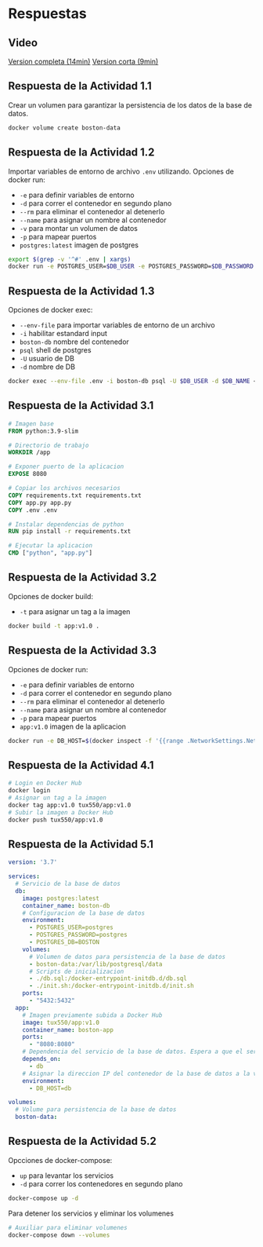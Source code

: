 # Respuestas

## Video

[Version completa (14min)](https://youtu.be/3dAK1I88KJQ)
[Version corta (9min)](https://youtu.be/jYaUjsFQ3qs)



## Respuesta de la **Actividad 1.1**

Crear un volumen para garantizar la persistencia de los datos de la base de datos.
```bash
docker volume create boston-data
```

## Respuesta de la **Actividad 1.2**

Importar variables de entorno de archivo `.env` utilizando.
Opciones de docker run:
- `-e` para definir variables de entorno
- `-d` para correr el contenedor en segundo plano
- `--rm` para eliminar el contenedor al detenerlo
- `--name` para asignar un nombre al contenedor
- `-v` para montar un volumen de datos
- `-p` para mapear puertos
- `postgres:latest` imagen de postgres

```bash
export $(grep -v '^#' .env | xargs)
docker run -e POSTGRES_USER=$DB_USER -e POSTGRES_PASSWORD=$DB_PASSWORD -e POSTGRES_DB=$DB_NAME -d --rm --name boston-db -v boston-data:/var/lib/postgresql/data -p 5432:5432 postgres:latest
```

## Respuesta de la **Actividad 1.3**

Opciones de docker exec:
- `--env-file` para importar variables de entorno de un archivo
- `-i` habilitar estandard input
- `boston-db` nombre del contenedor
- `psql` shell de postgres
- `-U` usuario de DB
- `-d` nombre de DB

```bash
docker exec --env-file .env -i boston-db psql -U $DB_USER -d $DB_NAME < db.sql
```

## Respuesta de la **Actividad 3.1**

```Dockerfile
# Imagen base
FROM python:3.9-slim

# Directorio de trabajo
WORKDIR /app

# Exponer puerto de la aplicacion
EXPOSE 8080

# Copiar los archivos necesarios
COPY requirements.txt requirements.txt
COPY app.py app.py
COPY .env .env

# Instalar dependencias de python
RUN pip install -r requirements.txt

# Ejecutar la aplicacion
CMD ["python", "app.py"]
```


## Respuesta de la **Actividad 3.2**

Opciones de docker build:
- `-t` para asignar un tag a la imagen

```bash
docker build -t app:v1.0 .
```


## Respuesta de la **Actividad 3.3**

Opciones de docker run:
- `-e` para definir variables de entorno
- `-d` para correr el contenedor en segundo plano
- `--rm` para eliminar el contenedor al detenerlo
- `--name` para asignar un nombre al contenedor
- `-p` para mapear puertos
- `app:v1.0` imagen de la aplicacion

```bash
docker run -e DB_HOST=$(docker inspect -f '{{range .NetworkSettings.Networks}}{{.IPAddress}}{{end}}' boston-db) -d --rm --name boston-app -p 8080:8080 app:v1.0
```

## Respuesta de la **Actividad 4.1**

```bash
# Login en Docker Hub
docker login
# Asignar un tag a la imagen
docker tag app:v1.0 tux550/app:v1.0
# Subir la imagen a Docker Hub
docker push tux550/app:v1.0
```


## Respuesta de la **Actividad 5.1**


```yml
version: '3.7'

services:
  # Servicio de la base de datos
  db:
    image: postgres:latest
    container_name: boston-db
    # Configuracion de la base de datos
    environment:
      - POSTGRES_USER=postgres
      - POSTGRES_PASSWORD=postgres
      - POSTGRES_DB=BOSTON
    volumes:
      # Volumen de datos para persistencia de la base de datos
      - boston-data:/var/lib/postgresql/data
      # Scripts de inicializacion
      - ./db.sql:/docker-entrypoint-initdb.d/db.sql
      - ./init.sh:/docker-entrypoint-initdb.d/init.sh
    ports:
      - "5432:5432"
  app:
    # Imagen previamente subida a Docker Hub
    image: tux550/app:v1.0
    container_name: boston-app
    ports:
      - "8080:8080"
    # Dependencia del servicio de la base de datos. Espera a que el servicio de la base de datos este disponible
    depends_on:
      - db
    # Asignar la direccion IP del contenedor de la base de datos a la variable de entorno DB_HOST
    environment:
      - DB_HOST=db

volumes:
  # Volume para persistencia de la base de datos
  boston-data:
```

## Respuesta de la **Actividad 5.2**
Opcciones de docker-compose:
- `up` para levantar los servicios
- `-d` para correr los contenedores en segundo plano
```bash
docker-compose up -d
```

Para detener los servicios y eliminar los volumenes
```bash
# Auxiliar para eliminar volumenes
docker-compose down --volumes
```